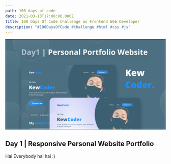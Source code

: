 ```yaml
---
path: 100-days-of-code
date: 2021-03-13T17:00:00.000Z
title: 100 Days Of Code Challenge as Frontend Web Developer
description: "#100DaysOfCode #challenge #html #css #js"
---
```

![Responsive Personal Website Portfolio](../assets/youtube-thumbnail.jpg "Responsive Personal Website Portfolio")

## Day 1 | Responsive Personal Website Portfolio

Hai Everybody hai hai :)